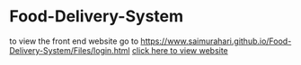 # Food-Delivery-System
to view the front end website go to https://www.saimurahari.github.io/Food-Delivery-System/Files/login.html
[click here to view website](https://www.saimurahari.github.io/Food-Delivery-System/Files/login.html)
